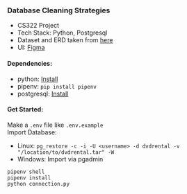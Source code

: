 ### Database Cleaning Strategies
- CS322 Project
- Tech Stack: Python, Postgresql
- Dataset and ERD taken from [here](https://www.postgresqltutorial.com/postgresql-sample-database/)
- UI: [Figma](https://www.figma.com/proto/nHYYsAzQl6GTb1C7DBhiGs/DB-Cleaning-Strats?node-id=1%3A2&scaling=min-zoom)

#### Dependencies:
- python: [Install](https://www.python.org/)
- pipenv: `pip install pipenv`
- postgresql: [Install](https://www.postgresql.org/) 

#### Get Started:
Make a `.env` file like `.env.example`  
Import Database:
- Linux: `pg_restore -c -i -U <username> -d dvdrental -v "/location/to/dvdrental.tar" -W`
- Windows: Import via pgadmin

```
pipenv shell
pipenv install
python connection.py
```